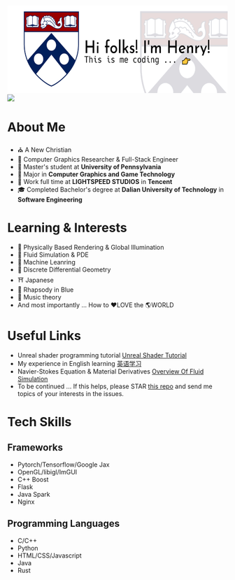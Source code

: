 <!--[![Anurag's GitHub stats](https://github-readme-stats.vercel.app/api?username=sirenri2001)](https://github.com/anuraghazra/github-readme-stats)-->
<img src="images/title.jpg" style="height: 200px"><img src="images/giphy.gif"  style="height: 200px"/>

# About Me

- ⛪ A New Christian
- 🥰 Computer Graphics Researcher & Full-Stack Engineer
- 🏫 Master's student at **University of Pennsylvania**
- 📕 Major in **Computer Graphics and Game Technology**
- 💼 Work full time at **LIGHTSPEED STUDIOS** in **Tencent**
- 🎓 Completed Bachelor's degree at **Dalian University of Technology** in **Software Engineering**

# Learning & Interests

- 🔆 Physically Based Rendering & Global Illumination
- 🌊 Fluid Simulation & PDE
- 🤖 Machine Leanring
- 📖 Discrete Differential Geometry
- ⛩️ Japanese
- 🎹 Rhapsody in Blue
- 🎼 Music theory
- And most importantly ... How to ♥️LOVE the 🌎WORLD

# Useful Links

- Unreal shader programming tutorial <a href="https://github.com/SirEnri2001/UnrealShaderTutorial">Unreal Shader Tutorial</a>
- My experience in English learning <a href="https://animated-clavicle-3e7.notion.site/f8a0a352f80c453884a701cd8e05bae6?pvs=4">英语学习</a>
- Navier-Stokes Equation & Material Derivatives <a href="https://sirenri2001.github.io/2024-03-21-overview-of-fluid-simulation.md/">Overview Of Fluid Simulation</a>
- To be continued ... If this helps, please STAR <a href="https://github.com/sirenri2001/sirenri2001">this repo</a> and send me topics of your interests in the issues.

# Tech Skills

## Frameworks

- Pytorch/Tensorflow/Google Jax
- OpenGL/libigl/ImGUI
- C++ Boost
- Flask
- Java Spark
- Nginx

## Programming Languages

- C/C++
- Python
- HTML/CSS/Javascript
- Java
- Rust

